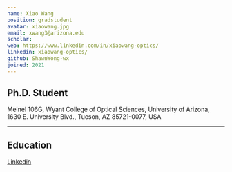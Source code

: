 ```yaml
---
name: Xiao Wang
position: gradstudent
avatar: xiaowang.jpg
email: xwang3@arizona.edu
scholar: 
web: https://www.linkedin.com/in/xiaowang-optics/
linkedin: xiaowang-optics/ 
github: ShawnWong-wx
joined: 2021
---
```








## Ph.D. Student
<i class="fa fa-building"></i> Meinel 106G, Wyant College of Optical Sciences, University of Arizona, 1630 E. University Blvd., Tucson, AZ 85721-0077, USA


<hr>



## Education
[Linkedin](https://www.linkedin.com/in/xiaowang-optics/)



